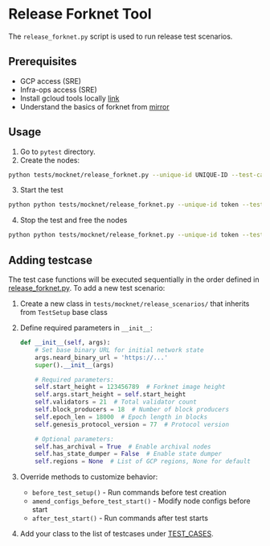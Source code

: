 # Release Forknet Tool

The `release_forknet.py` script is used to run release test scenarios.

## Prerequisites
* GCP access (SRE)
* Infra-ops access (SRE)
* Install gcloud tools locally [link](https://cloud.google.com/sdk/docs/install)
* Understand the basics of forknet from [mirror](mirror.md)

## Usage

1. Go to `pytest` directory.
2. Create the nodes:

```bash
python tests/mocknet/release_forknet.py --unique-id UNIQUE-ID --test-case test2.7 create
```

3. Start the test
```bash
python python tests/mocknet/release_forknet.py --unique-id token --test-case test2.7 start_test --neard-upgrade-binary-url $NEARD_UPGRADE_BINARY_URL
```

4. Stop the test and free the nodes
```bash
python python tests/mocknet/release_forknet.py --unique-id token --test-case test2.7 destroy
```

## Adding testcase
The test case functions will be executed sequentially in the order defined in [release_forknet.py](../release_forknet.py).
To add a new test scenario:

1. Create a new class in `tests/mocknet/release_scenarios/` that inherits from `TestSetup` base class

2. Define required parameters in `__init__`:
   ```python
   def __init__(self, args):
       # Set base binary URL for initial network state
       args.neard_binary_url = 'https://...'
       super().__init__(args)

       # Required parameters:
       self.start_height = 123456789  # Forknet image height
       self.args.start_height = self.start_height
       self.validators = 21  # Total validator count
       self.block_producers = 18  # Number of block producers
       self.epoch_len = 18000  # Epoch length in blocks
       self.genesis_protocol_version = 77  # Protocol version

       # Optional parameters:
       self.has_archival = True  # Enable archival nodes
       self.has_state_dumper = False  # Enable state dumper
       self.regions = None  # List of GCP regions, None for default
   ```

3. Override methods to customize behavior:
   - `before_test_setup()` - Run commands before test creation
   - `amend_configs_before_test_start()` - Modify node configs before start
   - `after_test_start()` - Run commands after test starts

4. Add your class to the list of testcases under [TEST_CASES](../release_scenarios/__init__.py).
